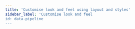 ```yaml
---
title: 'Customise look and feel using layout and styles'
sidebar_label: 'Customise look and feel
id: data-pipeline
---
```

